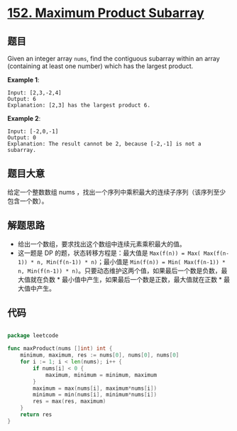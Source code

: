 # [152. Maximum Product Subarray](https://leetcode.com/problems/maximum-product-subarray/)


## 题目

Given an integer array `nums`, find the contiguous subarray within an array (containing at least one number) which has the largest product.

**Example 1**:

    Input: [2,3,-2,4]
    Output: 6
    Explanation: [2,3] has the largest product 6.

**Example 2**:

    Input: [-2,0,-1]
    Output: 0
    Explanation: The result cannot be 2, because [-2,-1] is not a subarray.


## 题目大意

给定一个整数数组 nums ，找出一个序列中乘积最大的连续子序列（该序列至少包含一个数）。


## 解题思路

- 给出一个数组，要求找出这个数组中连续元素乘积最大的值。
- 这一题是 DP 的题，状态转移方程是：最大值是 `Max(f(n)) = Max( Max(f(n-1)) * n, Min(f(n-1)) * n)`；最小值是 `Min(f(n)) = Min( Max(f(n-1)) * n, Min(f(n-1)) * n)`。只要动态维护这两个值，如果最后一个数是负数，最大值就在负数 * 最小值中产生，如果最后一个数是正数，最大值就在正数 * 最大值中产生。



## 代码

```go

package leetcode

func maxProduct(nums []int) int {
	minimum, maximum, res := nums[0], nums[0], nums[0]
	for i := 1; i < len(nums); i++ {
		if nums[i] < 0 {
			maximum, minimum = minimum, maximum
		}
		maximum = max(nums[i], maximum*nums[i])
		minimum = min(nums[i], minimum*nums[i])
		res = max(res, maximum)
	}
	return res
}

```
